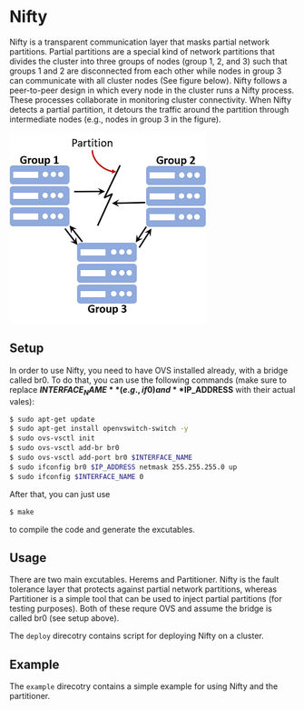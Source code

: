 Nifty
=======

Nifty is a transparent communication layer that masks partial network partitions. Partial partitions are a special kind of network partitions that divides the cluster into three groups of nodes (group 1, 2, and 3) such that groups 1 and 2 are disconnected from each other while nodes in group 3 can communicate with all cluster nodes (See figure below). Nifty follows a peer-to-peer design in which every node in the cluster runs a Nifty process. These processes collaborate in monitoring cluster connectivity. When Nifty detects a partial partition, it detours the traffic around the partition through intermediate nodes (e.g., nodes in group 3 in the figure).

![pnp](pnp.png?raw=true)

Setup
-------

In order to use Nifty, you need to have OVS installed already, with a bridge called br0. To do that, you can use the following commands (make sure to replace **$INTERFACE_NAME** (e.g., if0) and **$IP_ADDRESS** with their actual vales):

```bash
$ sudo apt-get update  
$ sudo apt-get install openvswitch-switch -y  
$ sudo ovs-vsctl init  
$ sudo ovs-vsctl add-br br0  
$ sudo ovs-vsctl add-port br0 $INTERFACE_NAME  
$ sudo ifconfig br0 $IP_ADDRESS netmask 255.255.255.0 up  
$ sudo ifconfig $INTERFACE_NAME 0  
```

After that, you can just use 
```bash
$ make
```
to compile the code and generate the excutables.


Usage
-------
There are two main excutables. Herems and Partitioner. Nifty is the fault tolerance layer that protects against partial network partitions, whereas Partitioner is a simple tool that can be used to inject partial partitions (for testing purposes). Both of these requre OVS and assume the bridge is called br0 (see setup above).

The ```deploy``` direcotry contains script for deploying Nifty on a cluster.


Example
-------

The ```example``` direcotry contains a simple example for using Nifty and the partitioner.
